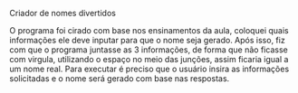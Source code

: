 Criador de nomes divertidos

O programa foi cirado com base nos ensinamentos da aula, coloquei quais informações ele deve inputar para que o nome seja gerado.
Após isso, fiz com que o programa juntasse as 3 informações, de forma que não ficasse com virgula, utilizando o espaço no meio das junções, assim ficaria igual a um nome real.
Para executar é preciso que o usuário insira as informações solicitadas e o nome será gerado com base nas respostas.